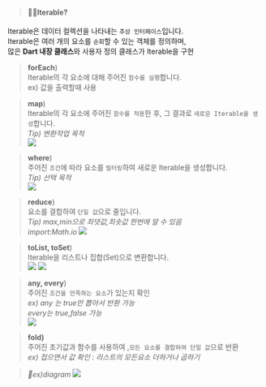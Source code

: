 > ####  🙋🏻Iterable?
 Iterable은 데이터 컬렉션을 나타내는 `추상 인터페이스`입니다.<br>
 Iterable은 여러 개의 요소를 `순회`할 수 있는 객체를 정의하며, <br>
 많은 **Dart 내장 클래스**와 사용자 정의 클래스가 Iterable을 구현


>**forEach**)<br>
Iterable의 각 요소에 대해 주어진 `함수를 실행`합니다.<br>
ex) 값을 출력할때 사용<br>

>**map**) <br>
Iterable의 각 요소에 주어진 `함수를 적용`한 후, 그 결과로 `새로운 Iterable을 생성`합니다.<br>
_Tip) 변환작업 목적_<br>
![](https://velog.velcdn.com/images/hee462/post/e93838fb-31dc-4c53-9a0c-18ec73abf7e0/image.png)



>**where**)<br>
주어진 `조건`에 따라 요소를 `필터링`하여 새로운 Iterable을 생성합니다.<br>
_Tip) 선택 목적_<br>
![](https://velog.velcdn.com/images/hee462/post/04196690-186e-4bba-8eb0-b624722683b5/image.png)

>**reduce**)<br>
요소를 결합하여 `단일 값`으로 줄입니다.<br>
_Tip) max,min으로 최댓값,최솟값 한번에 알 수 있음 <br>
import:Math.io_
![](https://velog.velcdn.com/images/hee462/post/95e9c148-dcc6-432a-8995-fa8b777a8870/image.png)



>**toList, toSet**)<br>
Iterable을 리스트나 집합(Set)으로 변환합니다.<br>
![](https://velog.velcdn.com/images/hee462/post/ecbf9b0e-39e2-42b8-b9e5-fe367c222d46/image.png)
![](https://velog.velcdn.com/images/hee462/post/e2a9d64f-9323-4f6d-9895-227ab11f8831/image.png)

>**any, every**)<br>
주어진 `조건을 만족하는 요소`가 있는지 확인<br>
_ex) any 는 true만 뽑아서 반환 가능 <br>
    every는 true,false 가능_<br>
    ![](https://velog.velcdn.com/images/hee462/post/c69684a7-0481-463f-908b-15f984604d91/image.png)

>**fold)**<br>
주어진 초기값과 함수를 사용하여 ,`모든 요소를 결합하여 단일 값`으로 반환<br>
_ex) 접으면서 값 확인 : 리스트의 모든요소 더하거나 곱하기_<br>

>_ex)diagram_
![](https://velog.velcdn.com/images/hee462/post/5ee9af9d-98e8-479b-baa2-1b1bac569548/image.png)
